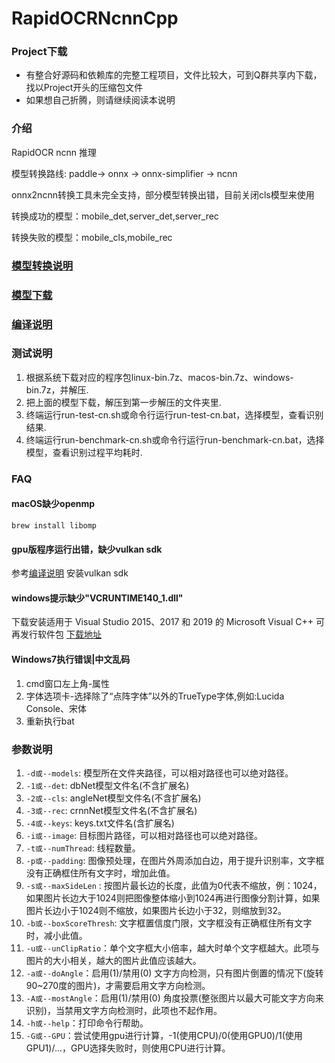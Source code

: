 # RapidOCRNcnnCpp

### Project下载

* 有整合好源码和依赖库的完整工程项目，文件比较大，可到Q群共享内下载，找以Project开头的压缩包文件
* 如果想自己折腾，则请继续阅读本说明

### 介绍

RapidOCR ncnn 推理

模型转换路线: paddle-> onnx -> onnx-simplifier -> ncnn

onnx2ncnn转换工具未完全支持，部分模型转换出错，目前关闭cls模型来使用

转换成功的模型：mobile_det,server_det,server_rec

转换失败的模型：mobile_cls,mobile_rec

### [模型转换说明](./models/README.md)

### [模型下载](https://github.com/RapidOCR/RapidOCRNcnnCpp/releases/tag/init)

### [编译说明](./BUILD.md)

### 测试说明

1. 根据系统下载对应的程序包linux-bin.7z、macos-bin.7z、windows-bin.7z，并解压.
2. 把上面的模型下载，解压到第一步解压的文件夹里.
3. 终端运行run-test-cn.sh或命令行运行run-test-cn.bat，选择模型，查看识别结果.
4. 终端运行run-benchmark-cn.sh或命令行运行run-benchmark-cn.bat，选择模型，查看识别过程平均耗时.

### FAQ

#### macOS缺少openmp

```brew install libomp```

#### gpu版程序运行出错，缺少vulkan sdk

参考[编译说明](./BUILD.md) 安装vulkan sdk

#### windows提示缺少"VCRUNTIME140_1.dll"

下载安装适用于 Visual Studio 2015、2017 和 2019 的 Microsoft Visual C++ 可再发行软件包
[下载地址](https://support.microsoft.com/zh-cn/help/2977003/the-latest-supported-visual-c-downloads)

#### Windows7执行错误|中文乱码

1. cmd窗口左上角-属性
2. 字体选项卡-选择除了“点阵字体”以外的TrueType字体,例如:Lucida Console、宋体
3. 重新执行bat

### 参数说明

1. ```-d或--models```: 模型所在文件夹路径，可以相对路径也可以绝对路径。
2. ```-1或--det```: dbNet模型文件名(不含扩展名)
3. ```-2或--cls```: angleNet模型文件名(不含扩展名)
4. ```-3或--rec```: crnnNet模型文件名(不含扩展名)
5. ```-4或--keys```: keys.txt文件名(含扩展名)
6. ```-i或--image```: 目标图片路径，可以相对路径也可以绝对路径。
7. ```-t或--numThread```: 线程数量。
8. ```-p或--padding```: 图像预处理，在图片外周添加白边，用于提升识别率，文字框没有正确框住所有文字时，增加此值。
9. ```-s或--maxSideLen```
   : 按图片最长边的长度，此值为0代表不缩放，例：1024，如果图片长边大于1024则把图像整体缩小到1024再进行图像分割计算，如果图片长边小于1024则不缩放，如果图片长边小于32，则缩放到32。
10. ```-b或--boxScoreThresh```: 文字框置信度门限，文字框没有正确框住所有文字时，减小此值。
11. ```-u或--unClipRatio```：单个文字框大小倍率，越大时单个文字框越大。此项与图片的大小相关，越大的图片此值应该越大。
12. ```-a或--doAngle```：启用(1)/禁用(0) 文字方向检测，只有图片倒置的情况下(旋转90~270度的图片)，才需要启用文字方向检测。
13. ```-A或--mostAngle```：启用(1)/禁用(0) 角度投票(整张图片以最大可能文字方向来识别)，当禁用文字方向检测时，此项也不起作用。
14. ```-h或--help```：打印命令行帮助。
15. ```-G或--GPU```：尝试使用gpu进行计算，-1(使用CPU)/0(使用GPU0)/1(使用GPU1)/...，GPU选择失败时，则使用CPU进行计算。